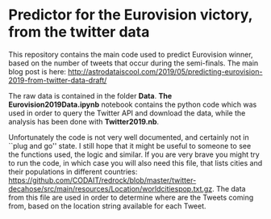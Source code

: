 # Predictor for the Eurovision victory, from the twitter data

This repository contains the main code used to predict Eurovision winner, based on the number of tweets that occur during the semi-finals. The main blog post is here: http://astrodataiscool.com/2019/05/predicting-eurovision-2019-from-twitter-data-draft/

The raw data is contained in the folder **Data**. **The Eurovision2019Data.ipynb** notebook contains the python code which was used in order to query the Twitter API and download the data, while the analysis has been done with **Twitter2019.nb**. 


Unfortunately the code is not very well documented, and certainly not in ``plug and go'' state. I still hope that it might be useful to someone to see the functions used, the logic and similar. If you are very brave you might try to run the code, in which case you will also need this file, that lists cities and their populations in different countries: https://github.com/CODAIT/redrock/blob/master/twitter-decahose/src/main/resources/Location/worldcitiespop.txt.gz. The data from this file are used in order to determine where are the Tweets coming from, based on the location string available for each Tweet. 